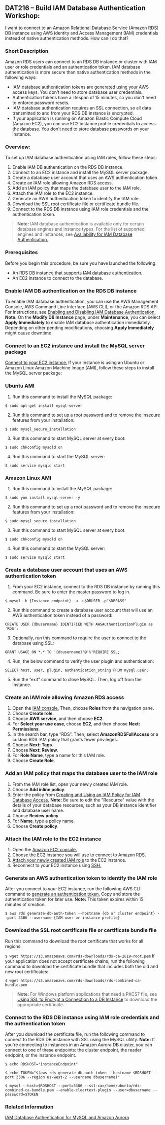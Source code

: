 ## DAT216 – Build IAM Database Authentication Workshop: 

I want to connect to an Amazon Relational Database Service (Amazon RDS) DB instance using AWS Identity and Access Management (IAM) credentials instead of native authentication methods. How can I do that?

### Short Description
Amazon RDS users can connect to an RDS DB instance or cluster with IAM user or role credentials and an authentication token. IAM database authentication is more secure than native authentication methods in the following ways:

  * IAM database authentication tokens are generated using your AWS access keys. You don't need to store database user credentials.
  * Authentication tokens have a lifespan of 15 minutes, so you don't need to enforce password resets.
  * IAM database authentication requires an SSL connection, so all data transmitted to and from your RDS DB instance is encrypted.
  * If your application is running on Amazon Elastic Compute Cloud (Amazon EC2), you can use EC2 instance profile credentials to access the database. You don't need to store database passwords on your instance.

### Overview: 
To set up IAM database authentication using IAM roles, follow these steps:
1.	Enable IAM DB authentication on the RDS DB instance.
2.	Connect to an EC2 instance and install the MySQL server package.
3.	Create a database user account that uses an AWS authentication token.
4.	Create an IAM role allowing Amazon RDS access.
5.	Add an IAM policy that maps the database user to the IAM role.
6.	Attach the IAM role to the EC2 instance.
7.	Generate an AWS authentication token to identify the IAM role.
8.	Download the SSL root certificate file or certificate bundle file.
9.	Connect to the RDS DB instance using IAM role credentials and the authentication token.

>**Note:** IAM database authentication is available only for certain database engines and instance types. For the list of supported engines and instances, see [Availability for IAM Database Authentication.](https://docs.aws.amazon.com/AmazonRDS>>>/latest/UserGuide/UsingWithRDS.IAMDBAuth.html#UsingWithRDS.IAMDBAuth.Availability)

### Prerequisites  
Before you begin this procedure, be sure you have launched the following:

  * An RDS DB instance that [supports IAM database authentication.](https://docs.aws.amazon.com/AmazonRDS/latest/UserGuide/UsingWithRDS.IAMDBAuth.html#UsingWithRDS.IAMDBAuth.Availability)
  * An EC2 instance to connect to the database.

### Enable IAM DB authentication on the RDS DB instance
To enable IAM database authentication, you can use the AWS Management Console, AWS Command Line Interface (AWS CLI), or the Amazon RDS API.
For instructions, see [Enabling and Disabling IAM Database Authentication.](https://docs.aws.amazon.com/AmazonRDS/latest/UserGuide/UsingWithRDS.IAMDBAuth.Enabling.html)
**Note:** On the **Modify DB Instance** page, under **Maintenance**, you can select **Apply Immediately** to enable IAM database authentication immediately. Depending on other pending modifications, choosing **Apply Immediately** might cause downtime.

### Connect to an EC2 instance and install the MySQL server package
[Connect to your EC2 instance.](https://docs.aws.amazon.com/AWSEC2/latest/UserGuide/AccessingInstancesLinux.html) If your instance is using an Ubuntu or Amazon Linux Amazon Machine Image (AMI), follow these steps to install the MySQL server package:

### Ubuntu AMI
1.    Run this command to install the MySQL package:

`$ sudo apt-get install mysql-server`

2.    Run this command to set up a root password and to remove the insecure features from your installation:

`$ sudo mysql_secure_installation`

3.    Run this command to start MySQL server at every boot:

`$ sudo chkconfig mysqld on`

4.    Run this command to start the MySQL server:

`$ sudo service mysqld start`

### Amazon Linux AMI
1.    Run this command to install the MySQL package:

`$ sudo yum install mysql-server -y`

2.    Run this command to set up a root password and to remove the insecure features from your installation:

`$ sudo mysql_secure_installation`

3.    Run this command to start MySQL server at every boot:

`$ sudo chkconfig mysqld on`

4.    Run this command to start the MySQL server:

`$ sudo service mysqld start`

### Create a database user account that uses an AWS authentication token
1.    From your EC2 instance, connect to the RDS DB instance by running this command. Be sure to enter the master password to log in.

`$ mysql -h {Instance endpoint} -u -u$DBUSER -p"$DBPASS"`

2.    Run this command to create a database user account that will use an AWS authentication token instead of a password:

`CREATE USER {dbusername} IDENTIFIED WITH AWSAuthenticationPlugin as 'RDS';`  

3.    Optionally, run this command to require the user to connect to the database using SSL:

`GRANT USAGE ON *.* TO '{dbusername}'@'%'REQUIRE SSL;`  

4.  Run, the below command to verify the user plugin and authentication: 

`SELECT host, user, plugin, authentication_string FROM mysql.user;`  

5.  Run the “exit” command to close MySQL. Then, log off from the instance.

### Create an IAM role allowing Amazon RDS access
1.	Open the [IAM console.](https://console.aws.amazon.com/iam/) Then, choose **Roles** from the navigation pane. 
2.	Choose **Create role**.
3.	Choose **AWS service**, and then choose **EC2**.
4.	For **Select your use case**, choose **EC2**, and then choose **Next: Permissions**.
5.	In the search bar, type “RDS”. Then, select **AmazonRDSFullAccess** or a custom RDS IAM policy that grants fewer privileges.
6.	Choose **Next: Tags**. 
7.	Choose **Next: Review**.
8.	For **Role Name**, type a name for this IAM role.
9.	Choose **Create Role**.

### Add an IAM policy that maps the database user to the IAM role
1.	From the IAM role list, open your newly created IAM role.
2.	Choose **Add inline policy**.
3.	Enter the policy from [Creating and Using an IAM Policy for IAM Database Access.](http://docs.aws.amazon.com/AmazonRDS/latest/UserGuide/UsingWithRDS.IAMDBAuth.IAMPolicy.html) 
**Note:** Be sure to edit the "Resource" value with the details of your database resources, such as your DB instance identifier and database user name.
4.	Choose **Review policy**.
5.	For **Name**, type a policy name.
6.	Choose **Create policy**.

### Attach the IAM role to the EC2 instance
1.	Open the [Amazon EC2 console.](https://console.aws.amazon.com/ec2/)
2.	Choose the EC2 instance you will use to connect to Amazon RDS.
3.	[Attach your newly created IAM role](http://docs.aws.amazon.com/AWSEC2/latest/UserGuide/iam-roles-for-amazon-ec2.html#attach-iam-role) to the EC2 instance.
4.	Reconnect to your EC2 instance using [SSH.](https://docs.aws.amazon.com/AWSEC2/latest/UserGuide/AccessingInstancesLinux.html)

### Generate an AWS authentication token to identify the IAM role
After you connect to your EC2 instance, run the following AWS CLI command to [generate an authentication token.](http://docs.aws.amazon.com/AmazonRDS/latest/UserGuide/UsingWithRDS.IAMDBAuth.Connecting.AWSCLI.html#UsingWithRDS.IAMDBAuth.Connecting.AWSCLI.AuthToken) Copy and store the authentication token for later use.
**Note:** This token expires within 15 minutes of creation.

`$ aws rds generate-db-auth-token --hostname {db or cluster endpoint} --port 3306 --username {IAM user or instance profile}`

### Download the SSL root certificate file or certificate bundle file
Run this command to download the root certificate that works for all regions:

`$ wget https://s3.amazonaws.com/rds-downloads/rds-ca-2019-root.pem`
If your application does not accept certificate chains, run the following command to download the certificate bundle that includes both the old and new root certificates:

`$ wget https://s3.amazonaws.com/rds-downloads/rds-combined-ca-bundle.pem`
>**Note:** For Windows platform applications that need a PKCS7 file, see [Using SSL to Encrypt a Connection to a DB Instance](http://docs.aws.amazon.com/AmazonRDS/latest/UserGuide/UsingWithRDS.SSL.html) to download the appropriate certificate.

### Connect to the RDS DB instance using IAM role credentials and the authentication token
After you download the certificate file, run the following command to connect to the RDS DB instance with SSL using the MySQL utility.
**Note:** If you're connecting to instances in an Amazon Aurora DB cluster, you can connect to one of these endpoints: the cluster endpoint, the reader endpoint, or the instance endpoint.
   
   `$ echo RDSHOST="instanceEndpoint"`
   
   `$ echo TOKEN="$(aws rds generate-db-auth-token --hostname $RDSHOST --port 3306 --region us-west-2 --username dbusername)"`
   
   `$ mysql --host=$RDSHOST --port=3306 --ssl-ca=/home/ubuntu/rds-combined-ca-bundle.pem --enable-cleartext-plugin --user=dbusername --password=$TOKEN`

### Related Information
[IAM Database Authentication for MySQL and Amazon Aurora](http://docs.aws.amazon.com/AmazonRDS/latest/UserGuide/UsingWithRDS.IAMDBAuth.html)



